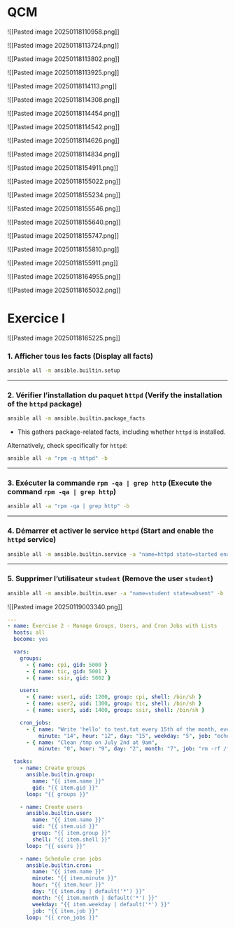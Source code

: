 # QCM

![[Pasted image 20250118110958.png]]

![[Pasted image 20250118113724.png]]

![[Pasted image 20250118113802.png]]

![[Pasted image 20250118113925.png]]

![[Pasted image 20250118114113.png]]

![[Pasted image 20250118114308.png]]

![[Pasted image 20250118114454.png]]

![[Pasted image 20250118114542.png]]

![[Pasted image 20250118114626.png]]

![[Pasted image 20250118114834.png]]

![[Pasted image 20250118154911.png]]

![[Pasted image 20250118155022.png]]

![[Pasted image 20250118155234.png]]

![[Pasted image 20250118155546.png]]

![[Pasted image 20250118155640.png]]

![[Pasted image 20250118155747.png]]

![[Pasted image 20250118155810.png]]

![[Pasted image 20250118155911.png]]

![[Pasted image 20250118164955.png]]

![[Pasted image 20250118165032.png]]

# Exercice I

![[Pasted image 20250118165225.png]]
### 1. Afficher tous les facts (Display all facts)

```bash
ansible all -m ansible.builtin.setup
```

---

### 2. Vérifier l’installation du paquet `httpd` (Verify the installation of the `httpd` package)

```bash
ansible all -m ansible.builtin.package_facts
```

- This gathers package-related facts, including whether `httpd` is installed.

Alternatively, check specifically for `httpd`:

```bash
ansible all -a "rpm -q httpd" -b
```

---

### 3. Exécuter la commande `rpm -qa | grep http` (Execute the command `rpm -qa | grep http`)

```bash
ansible all -a "rpm -qa | grep http" -b
```

---

### 4. Démarrer et activer le service `httpd` (Start and enable the `httpd` service)

```bash
ansible all -m ansible.builtin.service -a "name=httpd state=started enabled=yes" -b
```

---

### 5. Supprimer l’utilisateur `student` (Remove the user `student`)

```bash
ansible all -m ansible.builtin.user -a "name=student state=absent" -b
```


![[Pasted image 20250119003340.png]]

```yaml
---
- name: Exercise 2 - Manage Groups, Users, and Cron Jobs with Lists
  hosts: all
  become: yes

  vars:
    groups:
      - { name: cpi, gid: 5000 }
      - { name: tic, gid: 5001 }
      - { name: ssir, gid: 5002 }

    users:
      - { name: user1, uid: 1200, group: cpi, shell: /bin/sh }
      - { name: user2, uid: 1300, group: tic, shell: /bin/sh }
      - { name: user3, uid: 1400, group: ssir, shell: /bin/sh }

    cron_jobs:
      - { name: "Write 'hello' to test.txt every 15th of the month, every Friday at 12:14",
          minute: "14", hour: "12", day: "15", weekday: "5", job: "echo hello > /path/to/test.txt" }
      - { name: "Clean /tmp on July 2nd at 9am",
          minute: "0", hour: "9", day: "2", month: "7", job: "rm -rf /tmp/*" }

  tasks:
    - name: Create groups
      ansible.builtin.group:
        name: "{{ item.name }}"
        gid: "{{ item.gid }}"
      loop: "{{ groups }}"

    - name: Create users
      ansible.builtin.user:
        name: "{{ item.name }}"
        uid: "{{ item.uid }}"
        group: "{{ item.group }}"
        shell: "{{ item.shell }}"
      loop: "{{ users }}"

    - name: Schedule cron jobs
      ansible.builtin.cron:
        name: "{{ item.name }}"
        minute: "{{ item.minute }}"
        hour: "{{ item.hour }}"
        day: "{{ item.day | default('*') }}"
        month: "{{ item.month | default('*') }}"
        weekday: "{{ item.weekday | default('*') }}"
        job: "{{ item.job }}"
      loop: "{{ cron_jobs }}"
```

